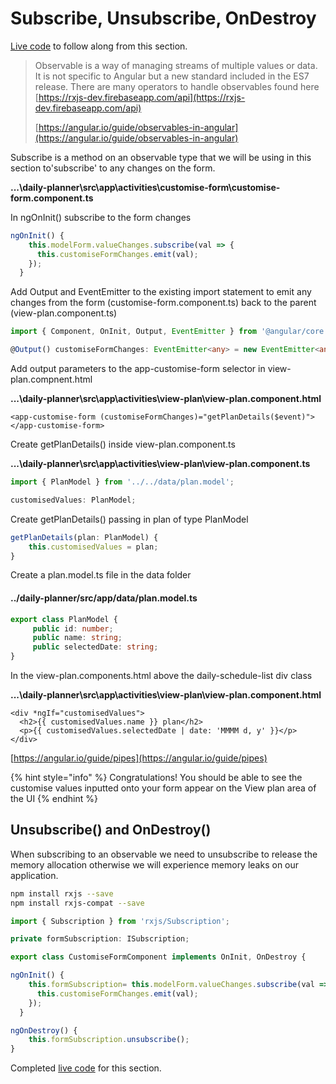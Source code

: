 # Subscribe, Unsubscribe, OnDestroy

[Live code](https://stackblitz.com/edit/s7-reactive-forms) to follow along from this section.

> Observable is a way of managing streams of multiple values or data. It is not specific to Angular but a new standard included in the ES7 release. There are many operators to handle observables found here [https://rxjs-dev.firebaseapp.com/api](https://rxjs-dev.firebaseapp.com/api)
>
> [https://angular.io/guide/observables-in-angular](https://angular.io/guide/observables-in-angular)

Subscribe is a method on an observable type that we will be using in this section to'subscribe' to any changes on the form.

**...\daily-planner\src\app\activities\customise-form\customise-form.component.ts**

In ngOnInit\(\) subscribe to the form changes

```typescript
ngOnInit() {
    this.modelForm.valueChanges.subscribe(val => {
      this.customiseFormChanges.emit(val);
    });
  }
```

Add Output and EventEmitter to the existing import statement to emit any changes from the form \(customise-form.component.ts\) back to the parent \(view-plan.component.ts\)

```typescript
import { Component, OnInit, Output, EventEmitter } from '@angular/core';
```

```typescript
@Output() customiseFormChanges: EventEmitter<any> = new EventEmitter<any>();
```

Add output parameters to the app-customise-form selector in view-plan.compnent.html

**...\daily-planner\src\app\activities\view-plan\view-plan.component.html**

```markup
<app-customise-form (customiseFormChanges)="getPlanDetails($event)"></app-customise-form>
```

Create getPlanDetails\(\) inside view-plan.component.ts

**...\daily-planner\src\app\activities\view-plan\view-plan.component.ts**

```typescript
import { PlanModel } from '../../data/plan.model';

customisedValues: PlanModel;
```

Create getPlanDetails\(\) passing in plan of type PlanModel

```typescript
getPlanDetails(plan: PlanModel) {
    this.customisedValues = plan;
}
```

Create a plan.model.ts file in the data folder

####  ../daily-planner/src/app/data/plan.model.ts

```typescript
export class PlanModel {
     public id: number;
     public name: string;
     public selectedDate: string;
}
```

In the view-plan.components.html above the daily-schedule-list div class

**...\daily-planner\src\app\activities\view-plan\view-plan.component.html**

```markup
<div *ngIf="customisedValues">
  <h2>{{ customisedValues.name }} plan</h2>
  <p>{{ customisedValues.selectedDate | date: 'MMMM d, y' }}</p>
</div>
```

[https://angular.io/guide/pipes](https://angular.io/guide/pipes)

{% hint style="info" %}
Congratulations! You should be able to see the customise values inputted onto your form appear on the View plan area of the UI
{% endhint %}

## Unsubscribe\(\) and OnDestroy\(\)

When subscribing to an observable we need to unsubscribe to release the memory allocation otherwise we will experience memory leaks on our application.

```bash
npm install rxjs --save
npm install rxjs-compat --save
```

```typescript
import { Subscription } from 'rxjs/Subscription';
```

```typescript
private formSubscription: ISubscription;
```

```typescript
export class CustomiseFormComponent implements OnInit, OnDestroy {
```

```typescript
ngOnInit() {
    this.formSubscription= this.modelForm.valueChanges.subscribe(val => {
      this.customiseFormChanges.emit(val);
    });
  }

ngOnDestroy() {
    this.formSubscription.unsubscribe();
}
```

Completed [live code](https://stackblitz.com/edit/s8-subscribe-unsubscribe-ondestroy) for this section.

